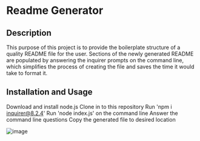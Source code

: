 # Readme Generator

## Description

This purpose of this project is to provide the boilerplate structure of a quality README file for the user. Sections of the newly generated README are populated by answering the inquirer prompts on the command line, which simplifies the process of creating the file and saves the time it would take to format it.

## Installation and Usage

Download and install node.js 
Clone in to this repository
Run 'npm i inquirer@8.2.4'
Run 'node index.js' on the command line
Answer the command line questions
Copy the generated file to desired location

![image](https://user-images.githubusercontent.com/106484883/202916552-e4aba09e-1b6a-4842-812e-e2207ea25a58.png)


